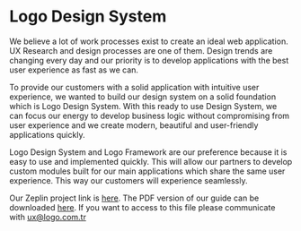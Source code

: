 # Logo Design System
We believe a lot of work processes exist to create an ideal web application. UX Research and design processes are one of them. Design trends are changing every day and our priority is to develop applications with the best user experience as fast as we can.

To provide our customers with a solid application with intuitive user experience, we wanted to build our design system on a solid foundation which is Logo Design System. With this ready to use Design System, we can focus our energy to develop business logic without compromising from user experience and we create modern, beautiful and user-friendly applications quickly.

Logo Design System and Logo Framework are our preference because it is easy to use and implemented quickly. This will allow our partners to develop custom modules built for our main applications which share the same user experience. This way our customers will experience seamlessly.

Our Zeplin project link is [here](https://app.zeplin.io/project/5e5f59849f60ec14ab8bcb67). The PDF version of our guide can be downloaded <a href="/assets/guideline/logo-design-system.pdf" target="_blank">here</a>. If you want to access to this file please communicate with [ux@logo.com.tr](mailto:ux@logo.com.tr)
